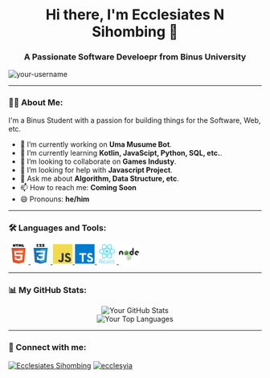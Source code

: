 <h1 align="center">Hi there, I'm Ecclesiates N Sihombing 👋</h1>
<h3 align="center">A Passionate Software Develoepr from Binus University</h3>

<p align="left"> <img src="https://komarev.com/ghpvc/?username=your-username&label=Profile%20views&color=0e75b6&style=flat" alt="your-username" /> </p>

---

### 👨‍💻 About Me:

I'm a Binus Student with a passion for building things for the Software, Web, etc.

- 🔭 I’m currently working on **Uma Musume Bot**.
- 🌱 I’m currently learning **Kotlin, JavaScipt, Python, SQL, etc.**.
- 👯 I’m looking to collaborate on **Games Industy**.
- 🤔 I’m looking for help with **Javascript Project**.
- 💬 Ask me about **Algorithm, Data Structure, etc**.
- 📫 How to reach me: **Coming Soon**
- 😄 Pronouns: **he/him**

---

### 🛠️ Languages and Tools:

<p align="left">
    <a href="https://www.w3.org/html/" target="_blank" rel="noreferrer"> <img src="https://raw.githubusercontent.com/devicons/devicon/master/icons/html5/html5-original-wordmark.svg" alt="html5" width="40" height="40"/> </a>
    <a href="https://www.w3schools.com/css/" target="_blank" rel="noreferrer"> <img src="https://raw.githubusercontent.com/devicons/devicon/master/icons/css3/css3-original-wordmark.svg" alt="css3" width="40" height="40"/> </a>
    <a href="https://developer.mozilla.org/en-US/docs/Web/JavaScript" target="_blank" rel="noreferrer"> <img src="https://raw.githubusercontent.com/devicons/devicon/master/icons/javascript/javascript-original.svg" alt="javascript" width="40" height="40"/> </a>
    <a href="https://www.typescriptlang.org/" target="_blank" rel="noreferrer"> <img src="https://raw.githubusercontent.com/devicons/devicon/master/icons/typescript/typescript-original.svg" alt="typescript" width="40" height="40"/> </a>
    <a href="https://reactjs.org/" target="_blank" rel="noreferrer"> <img src="https://raw.githubusercontent.com/devicons/devicon/master/icons/react/react-original-wordmark.svg" alt="react" width="40" height="40"/> </a>
    <a href="https://nodejs.org" target="_blank" rel="noreferrer"> <img src="https://raw.githubusercontent.com/devicons/devicon/master/icons/nodejs/nodejs-original-wordmark.svg" alt="nodejs" width="40" height="40"/> </a>
</p>

---

### 📊 My GitHub Stats:

<p align="center">
  <img src="https://github-readme-stats.vercel.app/api?username=ecclesyia&show_icons=true&theme=tokyonight" alt="Your GitHub Stats" />
  <br/>
  <img src="https://github-readme-stats.vercel.app/api/top-langs/?username=ecclesyia&layout=compact&theme=tokyonight" alt="Your Top Languages" />
</p>

---

### 🔗 Connect with me:
<p align="left">
<a href="https://linkedin.com/in/your-linkedin-username" target="blank"><img align="center" src="https://raw.githubusercontent.com/rahuldkjain/github-profile-readme-generator/master/src/images/icons/Social/linked-in-alt.svg" alt="Ecclesiates Sihombing" height="30" width="40" /></a>
<a href="https://twitter.com/your-twitter-handle" target="blank"><img align="center" src="https://raw.githubusercontent.com/rahuldkjain/github-profile-readme-generator/master/src/images/icons/Social/twitter.svg" alt="ecclesyia" height="30" width="40" /></a>
</p>
